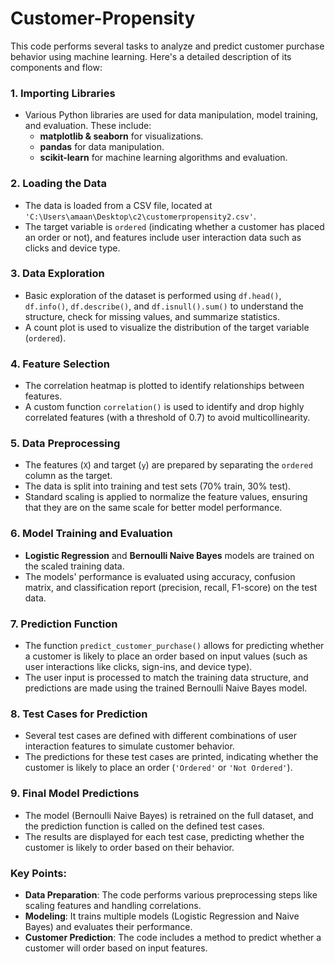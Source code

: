 # Customer-Propensity
This code performs several tasks to analyze and predict customer purchase behavior using machine learning. Here's a detailed description of its components and flow:

### 1. **Importing Libraries**
   - Various Python libraries are used for data manipulation, model training, and evaluation. These include:
     - **matplotlib & seaborn** for visualizations.
     - **pandas** for data manipulation.
     - **scikit-learn** for machine learning algorithms and evaluation.
  
### 2. **Loading the Data**
   - The data is loaded from a CSV file, located at `'C:\Users\amaan\Desktop\c2\customerpropensity2.csv'`.
   - The target variable is `ordered` (indicating whether a customer has placed an order or not), and features include user interaction data such as clicks and device type.

### 3. **Data Exploration**
   - Basic exploration of the dataset is performed using `df.head()`, `df.info()`, `df.describe()`, and `df.isnull().sum()` to understand the structure, check for missing values, and summarize statistics.
   - A count plot is used to visualize the distribution of the target variable (`ordered`).

### 4. **Feature Selection**
   - The correlation heatmap is plotted to identify relationships between features.
   - A custom function `correlation()` is used to identify and drop highly correlated features (with a threshold of 0.7) to avoid multicollinearity.

### 5. **Data Preprocessing**
   - The features (`X`) and target (`y`) are prepared by separating the `ordered` column as the target.
   - The data is split into training and test sets (70% train, 30% test).
   - Standard scaling is applied to normalize the feature values, ensuring that they are on the same scale for better model performance.

### 6. **Model Training and Evaluation**
   - **Logistic Regression** and **Bernoulli Naive Bayes** models are trained on the scaled training data.
   - The models' performance is evaluated using accuracy, confusion matrix, and classification report (precision, recall, F1-score) on the test data.

### 7. **Prediction Function**
   - The function `predict_customer_purchase()` allows for predicting whether a customer is likely to place an order based on input values (such as user interactions like clicks, sign-ins, and device type).
   - The user input is processed to match the training data structure, and predictions are made using the trained Bernoulli Naive Bayes model.

### 8. **Test Cases for Prediction**
   - Several test cases are defined with different combinations of user interaction features to simulate customer behavior.
   - The predictions for these test cases are printed, indicating whether the customer is likely to place an order (`'Ordered'` or `'Not Ordered'`).

### 9. **Final Model Predictions**
   - The model (Bernoulli Naive Bayes) is retrained on the full dataset, and the prediction function is called on the defined test cases.
   - The results are displayed for each test case, predicting whether the customer is likely to order based on their behavior.

### Key Points:
- **Data Preparation**: The code performs various preprocessing steps like scaling features and handling correlations.
- **Modeling**: It trains multiple models (Logistic Regression and Naive Bayes) and evaluates their performance.
- **Customer Prediction**: The code includes a method to predict whether a customer will order based on input features.
